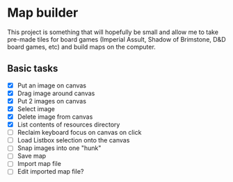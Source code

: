# Map builder

This project is something that will hopefully be small and allow me to
take pre-made tiles for board games (Imperial Assult, Shadow of
Brimstone, D&D board games, etc) and build maps on the computer.

## Basic tasks
* [x] Put an image on canvas
* [x] Drag image around canvas
* [x] Put 2 images on canvas
* [x] Select image
* [x] Delete image from canvas
* [x] List contents of resources directory
* [ ] Reclaim keyboard focus on canvas on click
* [ ] Load Listbox selection onto the canvas
* [ ] Snap images into one "hunk"
* [ ] Save map
* [ ] Import map file
* [ ] Edit imported map file?
